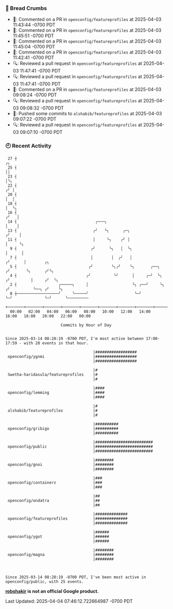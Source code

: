 ### 🍞 Bread Crumbs

 * 💬: Commented on a PR in  `openconfig/featureprofiles` at 2025-04-03 11:43:44 -0700 PDT
 * 💬: Commented on a PR in  `openconfig/featureprofiles` at 2025-04-03 11:45:51 -0700 PDT
 * 💬: Commented on a PR in  `openconfig/featureprofiles` at 2025-04-03 11:45:04 -0700 PDT
 * 💬: Commented on a PR in  `openconfig/featureprofiles` at 2025-04-03 11:42:41 -0700 PDT
 * 🔍: Reviewed a pull request in  `openconfig/featureprofiles` at 2025-04-03 11:47:41 -0700 PDT
 * 🔍: Reviewed a pull request in  `openconfig/featureprofiles` at 2025-04-03 11:47:41 -0700 PDT
 * 💬: Commented on a PR in  `openconfig/featureprofiles` at 2025-04-03 09:08:24 -0700 PDT
 * 🔍: Reviewed a pull request in  `openconfig/featureprofiles` at 2025-04-03 09:08:32 -0700 PDT
 * 🚢: Pushed some commits to `alshabib/featureprofiles` at 2025-04-03 09:07:22 -0700 PDT
 * 🔍: Reviewed a pull request in  `openconfig/featureprofiles` at 2025-04-03 09:07:10 -0700 PDT

### 🕘 Recent Activity
```
 27 ┼                                                                        ╭╮
 25 ┤                                                                        ││
 23 ┤                                                                        │╰╮
 22 ┤                                                                       ╭╯ │
 20 ┤                                                                       │  │
 18 ┤                                                                       │  ╰╮
 16 ┤                                                                      ╭╯   │
 14 ┤                                  ╭───╮                               │    │
 13 ┤                                 ╭╯   ╰╮      ╭─╮                    ╭╯    │
 11 ┤                                 │     ╰╮    ╭╯ │                    │     ╰╮
  9 ┤                                ╭╯      ╰╮   │  ╰╮                   │      │
  7 ┤                                │        │  ╭╯   │                  ╭╯      │        ╭╮
  5 ┤                               ╭╯        ╰╮╭╯    ╰╮       ╭──╮     ╭╯       ╰╮      ╭╯╰╮
  4 ┤                              ╭╯          ╰╯      │     ╭─╯  ╰╮   ╭╯         │     ╭╯  ╰╮
  2 ┤                  ╭─────╮     │                   ╰╮ ╭──╯     ╰╮ ╭╯          ╰──╮ ╭╯    ╰╮
  0 ┼──────────────────╯     ╰─────╯                    ╰─╯         ╰─╯              ╰─╯      ╰─────────
    +───────+───────+───────+───────+───────+───────+───────+───────+───────+───────+───────+───────+────
  00:00   02:00   04:00   06:00   08:00   10:00   12:00   14:00   16:00   18:00   20:00   22:00   00:00   

						Commits by Hour of Day


Since 2025-03-14 08:28:19 -0700 PDT, I'm most active between 17:00-17:59 - with 28 events in that hour.

```



```
                                      |##################
 openconfig/ygnmi                     |##################
                                      |##################

                                      |#
 Swetha-haridasula/featureprofiles    |#
                                      |#

                                      |####
 openconfig/lemming                   |####
                                      |####

                                      |#
 alshabib/featureprofiles             |#
                                      |#

                                      |##########
 openconfig/gribigo                   |##########
                                      |##########

                                      |#########################
 openconfig/public                    |#########################
                                      |#########################

                                      |########
 openconfig/gnoi                      |########
                                      |########

                                      |###
 openconfig/containerz                |###
                                      |###

                                      |##
 openconfig/ondatra                   |##
                                      |##

                                      |##############
 openconfig/featureprofiles           |##############
                                      |##############

                                      |######
 openconfig/ygot                      |######
                                      |######

                                      |########
 openconfig/magna                     |########
                                      |########



Since 2025-03-14 08:28:19 -0700 PDT, I've been most active in openconfig/public, with 25 events.

```
**[robshakir](mailto:robjs@google.com) is not an official Google product.**  


Last Updated: 2025-04-04 07:46:12.722664987 -0700 PDT

